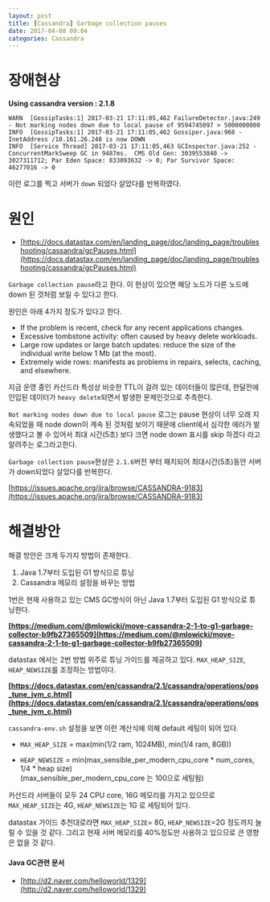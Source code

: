 ```yaml
---
layout: post
title: [Cassandra] Garbage collection pauses
date: 2017-04-08 09:04
categories: Cassandra
---
```


# 장애현상

**Using cassandra version : 2.1.8**

```
WARN  [GossipTasks:1] 2017-03-21 17:11:05,462 FailureDetector.java:249 - Not marking nodes down due to local pause of 9594745097 > 5000000000
INFO  [GossipTasks:1] 2017-03-21 17:11:05,462 Gossiper.java:968 - InetAddress /10.161.26.248 is now DOWN
INFO  [Service Thread] 2017-03-21 17:11:05,463 GCInspector.java:252 - ConcurrentMarkSweep GC in 9487ms.  CMS Old Gen: 3039553840 -> 3027311712; Par Eden Space: 833093632 -> 0; Par Survivor Space: 46277016 -> 0
```

이런 로그를 찍고 서버가 `down` 되었다 살았다를 반복하였다.

# 원인

* [https://docs.datastax.com/en/landing_page/doc/landing_page/troubleshooting/cassandra/gcPauses.html](https://docs.datastax.com/en/landing_page/doc/landing_page/troubleshooting/cassandra/gcPauses.html)

`Garbage collection pause`라고 한다. 이 현상이 있으면 해당 노드가 다른 노드에 down 된 것처럼 보일 수 있다고 한다.

원인은 아래 4가지 정도가 있다고 한다.

* If the problem is recent, check for any recent applications changes.
* Excessive tombstone activity: often caused by heavy delete workloads.
* Large row updates or large batch updates: reduce the size of the individual write below 1 Mb (at the most).
* Extremely wide rows: manifests as problems in repairs, selects, caching, and elsewhere.

지금 운영 중인 카산드라 특성상 비슷한 TTL이 걸려 있는 데이터들이 많은데, 한달전에 인입된 데이터가 `heavy delete`되면서 발생한 문제인것으로 추측한다.

`Not marking nodes down due to local pause` 로그는 pause 현상이 너무 오래 지속되었을 때 node down이 계속 된 것처럼 보이기 때문에 client에서 심각한 에러가 발생했다고 볼 수 있어서 최대 시간(5초) 보다 크면 node down 표시를 skip 하겠다 라고 알려주는 로그라고한다.

`Garbage collection pause`현상은 `2.1.6`버전 부터 패치되어 최대시간(5초)동안 서버가 down되었다 살았다를 반복한다.

[https://issues.apache.org/jira/browse/CASSANDRA-9183](https://issues.apache.org/jira/browse/CASSANDRA-9183)


# 해결방안

해결 방안은 크게 두가지 방법이 존재한다.

1. Java 1.7부터 도입된 G1 방식으로 튜닝
2. Cassandra 메모리 설정을 바꾸는 방법

1번은 현재 사용하고 있는 CMS GC방식이 아닌 Java 1.7부터 도입된 G1 방식으로 튜닝한다.

**[https://medium.com/@mlowicki/move-cassandra-2-1-to-g1-garbage-collector-b9fb27365509](https://medium.com/@mlowicki/move-cassandra-2-1-to-g1-garbage-collector-b9fb27365509)**


datastax 에서는 2번 방법 위주로 튜닝 가이드를 제공하고 있다.
`MAX_HEAP_SIZE`, `HEAP_NEWSIZE`를 조정하는 방법이다. 

**[https://docs.datastax.com/en/cassandra/2.1/cassandra/operations/ops_tune_jvm_c.html](https://docs.datastax.com/en/cassandra/2.1/cassandra/operations/ops_tune_jvm_c.html)**
 
`cassandra-env.sh` 설정을 보면 이런 계산식에 의해 default 세팅이 되어 있다.

* `MAX_HEAP_SIZE` = max(min(1/2 ram, 1024MB), min(1/4 ram, 8GB))

* `HEAP_NEWSIZE` = min(max_sensible_per_modern_cpu_core * num_cores, 1/4 * heap size)    
(max_sensible_per_modern_cpu_core 는 100으로 세팅됨) 
 
카산드라 서버들이 모두 24 CPU core, 16G 메모리를 가지고 있으므로
`MAX_HEAP_SIZE`는 4G, `HEAP_NEWSIZE`는 1G 로 세팅되어 있다.
 
datastax 가이드 추천대로라면
`MAX_HEAP_SIZE`= 8G,  `HEAP_NEWSIZE`=2G 정도까지 늘릴 수 있을 것 같다.
그리고 현재 서버 메모리를 40%정도만 사용하고 있으므로 큰 영향은 없을 것 같다.



#### Java GC관련 문서 

* [http://d2.naver.com/helloworld/1329](http://d2.naver.com/helloworld/1329)